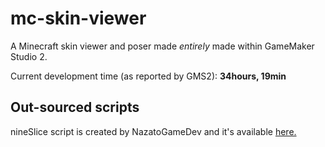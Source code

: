 # mc-skin-viewer

A Minecraft skin viewer and poser made *entirely* made within GameMaker Studio 2.

Current development time (as reported by GMS2): **34hours, 19min**

## Out-sourced scripts
nineSlice script is created by NazatoGameDev and it's available [here.](https://nazatogamedev.itch.io/nineslice-script-gms)
